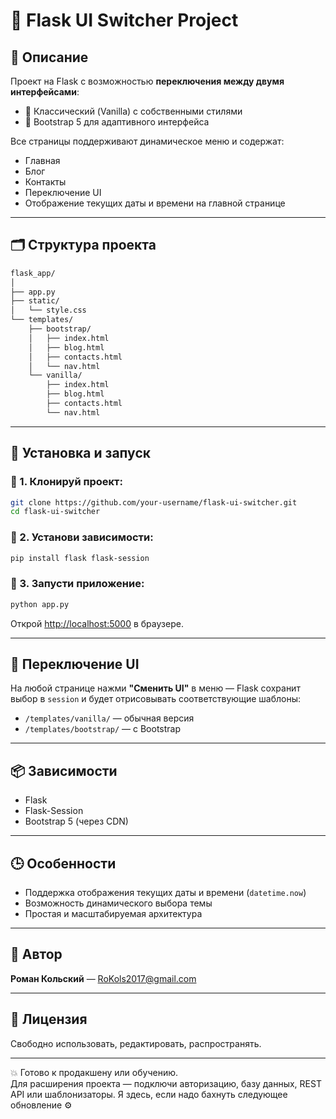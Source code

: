 # 🧠 Flask UI Switcher Project

## 📌 Описание

Проект на Flask с возможностью **переключения между двумя интерфейсами**:
- 🧼 Классический (Vanilla) с собственными стилями
- 🎨 Bootstrap 5 для адаптивного интерфейса

Все страницы поддерживают динамическое меню и содержат:
- Главная
- Блог
- Контакты
- Переключение UI
- Отображение текущих даты и времени на главной странице

---

## 🗂️ Структура проекта

```txt
flask_app/
│
├── app.py
├── static/
│   └── style.css
└── templates/
    ├── bootstrap/
    │   ├── index.html
    │   ├── blog.html
    │   ├── contacts.html
    │   └── nav.html
    └── vanilla/
        ├── index.html
        ├── blog.html
        ├── contacts.html
        └── nav.html
```

---

## 🚀 Установка и запуск

### 🔧 1. Клонируй проект:
```bash
git clone https://github.com/your-username/flask-ui-switcher.git
cd flask-ui-switcher
```

### 🐍 2. Установи зависимости:
```bash
pip install flask flask-session
```

### 🏁 3. Запусти приложение:
```bash
python app.py
```

Открой [http://localhost:5000](http://localhost:5000) в браузере.

---

## 🔁 Переключение UI

На любой странице нажми **"Сменить UI"** в меню — Flask сохранит выбор в `session` и будет отрисовывать соответствующие шаблоны:
- `/templates/vanilla/` — обычная версия
- `/templates/bootstrap/` — с Bootstrap

---

## 📦 Зависимости

- Flask
- Flask-Session
- Bootstrap 5 (через CDN)

---

## 🕒 Особенности

- Поддержка отображения текущих даты и времени (`datetime.now`)
- Возможность динамического выбора темы
- Простая и масштабируемая архитектура

---

## 🧙 Автор

**Роман Кольский** — RoKols2017@gmail.com

---

## 📜 Лицензия

Свободно использовать, редактировать, распространять.

---

💥 Готово к продакшену или обучению.  
Для расширения проекта — подключи авторизацию, базу данных, REST API или шаблонизаторы. Я здесь, если надо бахнуть следующее обновление ⚙️
